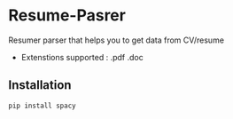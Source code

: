 # Resume-Pasrer

Resumer parser that helps you to get data from CV/resume  
* Extenstions supported : .pdf .doc

## Installation

``` pip install spacy ```

